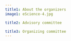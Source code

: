 ```yaml
---
title1: About the organizers
image1: eScience-4.jpg

title2: Advisory committee

title3: Organizing committee
---
```

